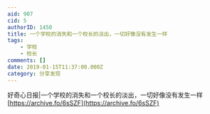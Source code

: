 ```yaml
---
aid: 907
cid: 5
authorID: 1450
title: 一个学校的消失和一个校长的淡出，一切好像没有发生一样
tags:
    - 学校
    - 校长
comments: []
date: 2019-01-15T11:37:00.000Z
category: 分享发现
---
```


好奇心日报|一个学校的消失和一个校长的淡出，一切好像没有发生一样  
[https://archive.fo/6sSZF](https://archive.fo/6sSZF)
